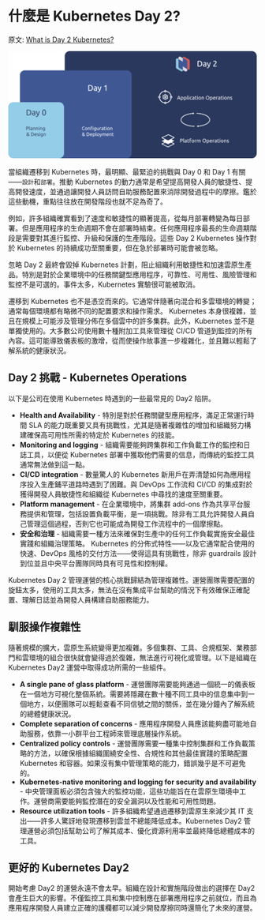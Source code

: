 # 什麼是 Kubernetes  Day 2?

原文: [What is Day 2 Kubernetes?](https://nirmata.com/2020/06/15/what-is-day-2-kubernetes/)

![](./assets/k8s-day2.png)

當組織遷移到 Kubernetes 時，最明顯、最緊迫的挑戰與 Day 0 和 Day 1 有關——`設計`和`部署`。推動 Kubernetes 的動力通常是希望提高開發人員的敏捷性、提高開發速度，並通過讓開發人員訪問自助服務配置來消​​除開發過程中的摩擦。鑑於這些動機，重點往往放在開發階段也就不足為奇了。

例如，許多組織確實看到了速度和敏捷性的顯著提高，從每月部署轉變為每日部署。但是應用程序的生命週期不會在部署時結束。任何應用程序最長的生命週期階段是需要對其進行監控、升級和保護的生產階段。這些 Day 2 Kubernetes 操作對於 Kubernetes 的持續成功至關重要，但在急於部署時可能會被忽略。

忽略 Day 2 最終會毀掉 Kubernetes 計劃，阻止組織利用敏捷性和加速雲原生產品。特別是對於企業環境中的任務關鍵型應用程序，可靠性、可用性、風險管理和監控不是可選的。事件太多，Kubernetes 實驗很可能被取消。

遷移到 Kubernetes 也不是憑空而來的。它通常伴隨著向混合和多雲環境的轉變；通常每個環境都有略微不同的配置要求和操作需求。 Kubernetes 本身很複雜，並且在規模上可能涉及管理分佈在多個雲中的許多集群。此外，Kubernetes 並不是單獨使用的。大多數公司使用數十種附加工具來管理從 CI/CD 管道到監控的所有內容。這可能導致儀表板的激增，從而使操作故事進一步複雜化，並且難以輕鬆了解系統的健康狀況。

## Day 2 挑戰 - Kubernetes Operations

以下是公司在使用 Kubernetes 時遇到的一些最常見的 Day2 陷阱。

- **Health and Availability** - 特別是對於任務關鍵型應用程序，滿足正常運行時間 SLA 的能力既重要又具有挑戰性，尤其是隨著複雜性的增加和組織努力構建確保高可用性所需的特定於 Kubernetes 的技能。
- **Monitoring and logging** - 組織需要能夠跨集群和工作負載工作的監控和日誌工具，以便從 Kubernetes 部署中獲取他們需要的信息，而傳統的監控工具通常無法做到這一點。
- **CI/CD integration** - 數量驚人的 Kubernetes 新用戶在弄清楚如何為應用程序投入生產鋪平道路時遇到了困難。與 DevOps 工作流和 CI/CD 的集成對於獲得開發人員敏捷性和組織從 Kubernetes 中尋找的速度至關重要。
- **Platform management** - 在企業環境中，將集群 add-ons 作為共享平台服務提供和管理，包括設置負載平衡，是一項挑戰。除非有工具允許開發人員自己管理這個過程，否則它也可能成為開發工作流程中的一個摩擦點。
- **安全和治理** - 組織需要一種方法來確保對生產中的任何工作負載實施安全最佳實踐和組織治理策略。 Kubernetes 的分佈式特性——以及它通常配合使用的快速、DevOps 風格的交付方法——使得這具有挑戰性，除非 guardrails 設計到位並且中央平台團隊同時具有可見性和控制權。

Kubernetes Day 2 管理運營的核心挑戰歸結為管理複雜性。運營團隊需要配置的旋鈕太多，使用的工具太多，無法在沒有集成平台幫助的情況下有效確保正確配置、理解日誌並為開發人員構建自助服務能力。

## 馴服操作複雜性

隨著規模的擴大，雲原生系統變得更加複雜。多個集群、工具、合規框架、業務部門和雲環境的組合很快就會變得過於復雜，無法進行可視化或管理。以下是組織在 Kubernetes Day2 運營中取得成功所需的一些組件。

- **A single pane of glass platform** - 運營團隊需要能夠通過一個統一的儀表板在一個地方可視化整個系統。需要將隱藏在數十種不同工具中的信息集中到一個地方，以便團隊可以輕鬆查看不同信號之間的關係，並在幾分鐘內了解系統的總體健康狀況。
- **Complete separation of concerns** - 應用程序開發人員應該能夠盡可能地自助服務，依靠一小群平台工程師來管理底層操作系統。
- **Centralized policy controls** - 運營團隊需要一種集中控制集群和工作負載策略的方法，以確保根據組織圍繞安全性、合規性和其他最佳實踐的策略配置 Kubernetes 和容器。如果沒有集中管理策略的能力，錯誤幾乎是不可避免的。
- **Kubernetes-native monitoring and logging for security and availability** - 中央管理面板必須包含強大的監控功能，這些功能旨在在雲原生環境中工作。運營商需要能夠監控潛在的安全漏洞以及性能和可用性問題。
- **Resource utilization tools** - 許多組織希望通過遷移到雲原生來減少其 IT 支出——許多人驚訝地發現遷移到雲並不總能降低成本。Kubernetes Day2 管理運營必須包括幫助公司了解其成本、優化資源利用率並最終降低總體成本的工具。

## 更好的 Kubernetes Day2

開始考慮 Day2 的運營永遠不會太早。組織在設計和實施階段做出的選擇在 Day2 會產生巨大的影響。不僅監控工具和集中控制應在部署應用程序之前就位，而且為應用程序開發人員建立正確的護欄都可以減少開發摩擦同時還簡化了未來的運營。

